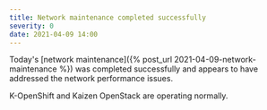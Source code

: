 ```yaml
---
title: Network maintenance completed successfully
severity: 0
date: 2021-04-09 14:00
---
```


Today's [network maintenance]({% post_url 2021-04-09-network-maintenance %}) 
was completed successfully and appears to have addressed the network
performance issues.

K-OpenShift and Kaizen OpenStack are operating normally.
